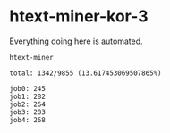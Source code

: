 # htext-miner-kor-3

Everything doing here is automated.

```
htext-miner

total: 1342/9855 (13.617453069507865%)

job0: 245
job1: 282
job2: 264
job3: 283
job4: 268
```